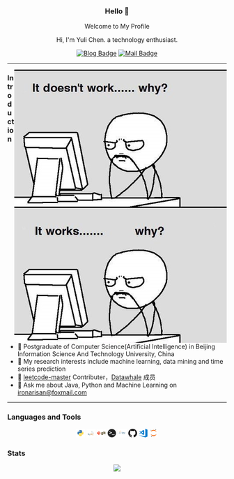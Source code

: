 

<div align="center">
<h3>Hello 👋</h3>
<p>Welcome to My Profile</p>
<p>Hi, I'm Yuli Chen. a technology enthusiast.</p>

[![Blog Badge](https://img.shields.io/badge/blog-https%3A%2F%2Fironartisan.github.io%2F-brightgreen)](https://ironartisan.github.io/) 
[![Mail Badge](https://img.shields.io/badge/-ironartisan@foxmial.com-c14438?style=flat-square&logo=Gmail&logoColor=white&link=mailto:ironartisan@foxmial.com)](mailto:ironartisan@foxmial.com)

</div>

<hr>

<img align="right"  src="https://github.com/ironartisan/ironartisan/blob/master/pic/oXpKqZU.jpeg" />

### Introduction

- 🔭 Postgraduate of Computer Science(Artificial Intelligence) in Beijing Information Science And Technology University, China
- 🙋 My research interests include machine learning, data mining and time series prediction
- 🤖️ [leetcode-master](https://github.com/youngyangyang04/leetcode-master) Contributer，[Datawhale](https://github.com/datawhalechina) 成员
- 💬 Ask me about Java, Python and Machine Learning on ironarisan@foxmail.com

<hr>

### Languages and Tools
<p align="center">
<img height="20" src="https://raw.githubusercontent.com/github/explore/80688e429a7d4ef2fca1e82350fe8e3517d3494d/topics/python/python.png">
<img height="20" src="https://raw.githubusercontent.com/github/explore/80688e429a7d4ef2fca1e82350fe8e3517d3494d/topics/mysql/mysql.png">
<img height="20" src="https://raw.githubusercontent.com/github/explore/80688e429a7d4ef2fca1e82350fe8e3517d3494d/topics/git/git.png">
<img height="20" src="https://raw.githubusercontent.com/github/explore/80688e429a7d4ef2fca1e82350fe8e3517d3494d/topics/terminal/terminal.png">
<img height="20" src="https://raw.githubusercontent.com/github/explore/80688e429a7d4ef2fca1e82350fe8e3517d3494d/topics/java/java.png">
<img height="20" src="https://raw.githubusercontent.com/github/explore/78df643247d429f6cc873026c0622819ad797942/topics/github/github.png" />
<img height="20" src="https://raw.githubusercontent.com/github/explore/78df643247d429f6cc873026c0622819ad797942/topics/visual-studio-code/visual-studio-code.png" />
<img height="20" src="https://raw.githubusercontent.com/github/explore/80688e429a7d4ef2fca1e82350fe8e3517d3494d/topics/jupyter-notebook/jupyter-notebook.png">
</p>

### Stats

<p align="center">
<img src="https://github-readme-stats.vercel.app/api?username=ironartisan&show_icons=true">
</p>